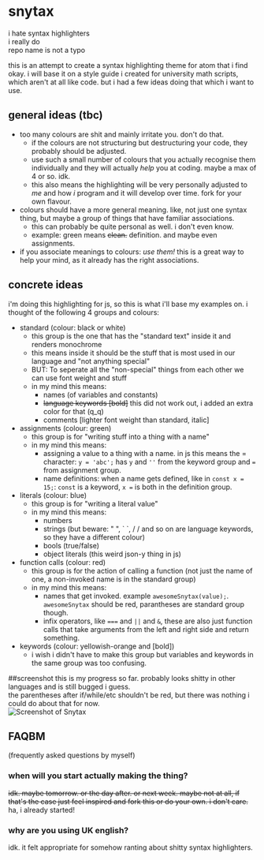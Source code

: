# snytax
i hate syntax highlighters  
i really do  
repo name is not a typo  


this is an attempt to create a syntax highlighting theme for atom that i find okay. i will base it on a style guide i created for university math scripts, which aren't at all like code. but i had a few ideas doing that which i want to use.

## general ideas (tbc)
* too many colours are shit and mainly irritate you. don't do that.
  * if the colours are not structuring but destructuring your code, they probably should be adjusted.
  * use such a small number of colours that you actually recognise them individually and they will actually _help_ you at coding. maybe a max of 4 or so. idk.
  * this also means the highlighting will be very personally adjusted to _me_ and how _i_ program and it will develop over time. fork for your own flavour.
* colours should have a more general meaning. like, not just one syntax thing, but maybe a group of things that have familiar associations.
  * this can probably be quite personal as well. i don't even know.
  * example: green means ~~clean.~~ definition. and maybe even assignments.
* if you associate meanings to colours: *use them!* this is a great way to help your mind, as it already has the right associations.

## concrete ideas
i'm doing this highlighting for js, so this is what i'll base my examples on.
i thought of the following 4 groups and colours:
* standard (colour: black or white)
  * this group is the one that has the "standard text" inside it and renders monochrome
  * this means inside it should be the stuff that is most used in our language and "not anything special"
  * BUT: To seperate all the "non-special" things from each other we can use font weight and stuff
  * in my mind this means:
    * names (of variables and constants)
    * ~~language keywords [bold]~~ this did not work out, i added an extra color for that (q_q)
    * comments [lighter font weight than standard, italic]
* assignments (colour: green)
  * this group is for "writing stuff into a thing with a name"
  * in my mind this means:
    * assigning a value to a thing with a name. in js this means the = character: `y = 'abc';` has `y` and `''` from the keyword group and `=` from assignment group.
    * name definitions: when a name gets defined, like in `const x = 15;`: `const` is a keyword, `x =` is both in the definition group.
* literals (colour: blue)
  * this group is for "writing a literal value"
  * in my mind this means:
    * numbers
    * strings (but beware: " ", \` \`, / / and so on are language keywords, so they have a different colour)
    * bools (true/false)
    * object literals (this weird json-y thing in js)
* function calls (colour: red)
  * this group is for the action of calling a function (not just the name of one, a non-invoked name is in the standard group)
  * in my mind this means:
    * names that get invoked. example `awesomeSnytax(value);`. `awesomeSnytax` should be red, parantheses are standard group though.
    * infix operators, like `===` and `||` and `&`, these are also just function calls that take arguments from the left and right side and return something.
* keywords (colour: yellowish-orange and [bold])
  * i wish i didn't have to make this group but variables and keywords in the same group was too confusing.

##screenshot
this is my progress so far. probably looks shitty in other languages and is still bugged i guess.  
the parentheses after if/while/etc shouldn't be red, but there was nothing i could do about that for now.  
![Screenshot of Snytax](https://github.com/remhume/snytax/raw/master/screenshot.png "screenshot of snytax")

## FAQBM
(frequently asked questions by myself)

### when will you start actually making the thing?
~~idk. maybe tomorrow. or the day after. or next week. maybe not at all, if that's the case just feel inspired and fork this or do your own. i don't care.~~  
ha, i already started!
### why are you using UK english?
idk. it felt appropriate for somehow ranting about shitty syntax highlighters.
